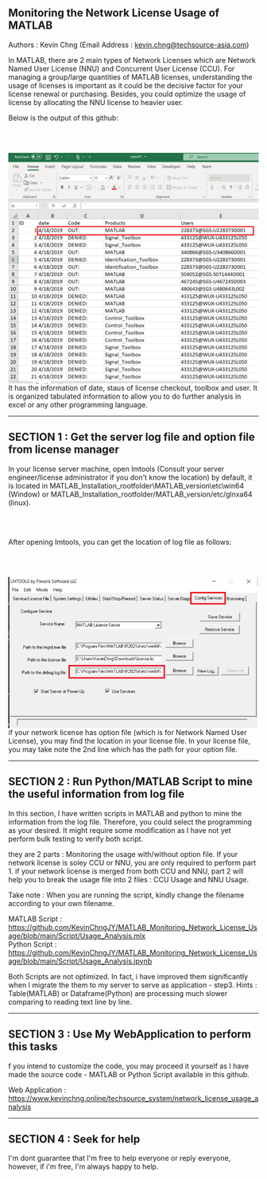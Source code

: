 ## Monitoring the Network License Usage of MATLAB
Authors : Kevin Chng (Email Address : kevin.chng@techsource-asia.com)

In MATLAB, there are 2 main types of Network Licenses which are Network Named User License (NNU) and Concurrent User License (CCU). 
For managing a group/large quantities of MATLAB licenses, understanding the usage of licenses is important as it could be the decisive factor for your license renewal or purchasing.
Besides, you could optimize the usage of license by allocating the NNU license to heavier user.

Below is the output of this github:

<br>
<br>

<img src="images/image2.png"
     style="float: left; margin-right: 0px;" />
     
<br>
<br>  

It has the information of date, staus of license checkout, toolbox and user. It is organized tabulated information to allow you to do further analysis in excel or any other programming language.

---

## SECTION 1 : Get the server log file and option file from license manager
In your license server machine, open lmtools (Consult your server engineer/license administrator if you don't know the location)
by default, it is located in MATLAB_Installation_rootfolder\MATLAB_version\etc\win64 (Window) or MATLAB_Installation_rootfolder/MATLAB_version/etc/glnxa64 (linux).

<br>
<br>

After opening Imtools, you can get the location of log file as follows:

<br>
<br>

<img src="images/image1.png"
     style="float: left; margin-right: 0px;" />
     
<br>
<br>    

if your network license has option file (which is for Network Named User License), you may find the location in your license file.
In your license file, you may take note the 2nd line which has the path for your option file.

---

## SECTION 2 : Run Python/MATLAB Script to mine the useful information from log file
In this section, I have written scripts in MATLAB and python to mine the information from the log file.
Therefore, you could select the programming as your desired. It might require some modification as I have not yet perform bulk testing to verify both script.

they are 2 parts : Monitoring the usage with/without option file.
If your network license is soley CCU or NNU, you are only required to perform part 1. 
if your network license is merged from both CCU and NNU, part 2 will help you to break the usage file into 2 files : CCU Usage and NNU Usage.

Take note : When you are running the script, kindly change the filename according to your own filename.

MATLAB Script : https://github.com/KevinChngJY/MATLAB_Monitoring_Network_License_Usage/blob/main/Script/Usage_Analysis.mlx <br>
Python Script : https://github.com/KevinChngJY/MATLAB_Monitoring_Network_License_Usage/blob/main/Script/Usage_Analysis.ipynb <br>

Both Scripts are not optimized. In fact, i have improved them significantly when I migrate the them to my server to serve as application - step3.
Hints : Table(MATLAB) or Dataframe(Python) are processing much slower comparing to reading text line by line.

---

## SECTION 3 : Use My WebApplication to perform this tasks
f you intend to customize the code, you may proceed it yourself as I have made the source code - MATLAB or Python Script available in this github.

Web Application : https://www.kevinchng.online/techsource_system/network_license_usage_analysis

---

## SECTION 4 : Seek for help
I'm dont guarantee that I'm free to help everyone or reply everyone, however, if i'm free, I'm always happy to help.
